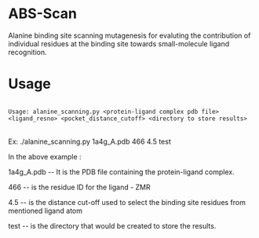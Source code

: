 ABS-Scan
========

Alanine binding site scanning mutagenesis for evaluting the contribution of individual residues at the binding site towards small-molecule ligand recognition.

Usage
======
<code>
Usage: alanine_scanning.py &lt;protein-ligand complex pdb file&gt; &lt;ligand_resno&gt; &lt;pocket_distance_cutoff&gt; &lt;directory to store results&gt;
</code></br>


Ex: ./alanine_scanning.py 1a4g_A.pdb 466 4.5 test
</br>


In the above example :

1a4g_A.pdb -- It is the PDB file containing the protein-ligand complex.

466 -- is the residue ID for the ligand - ZMR

4.5 -- is the distance cut-off used to select the binding site residues from mentioned ligand atom

test -- is the directory that would be created to store the results.
